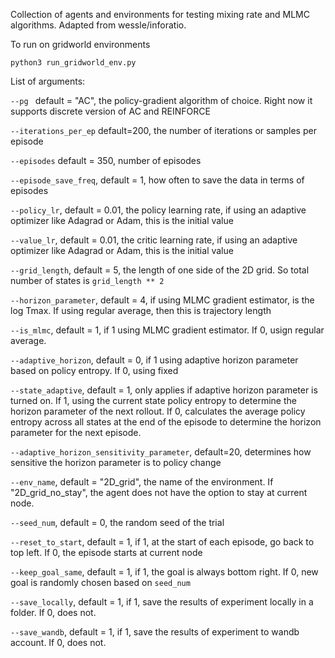 Collection of agents and environments for testing mixing rate and MLMC algorithms. Adapted from wessle/inforatio.

To run on gridworld environments

```python3 run_gridworld_env.py```

List of arguments:

```--pg ``` default = "AC", the policy-gradient algorithm of choice. Right now it supports discrete version of AC and REINFORCE

```--iterations_per_ep``` default=200, the number of iterations or samples per episode

```--episodes``` default = 350, number of episodes

```--episode_save_freq```, default = 1, how often to save the data in terms of episodes

```--policy_lr```, default = 0.01, the policy learning rate, if using an adaptive optimizer like Adagrad or Adam, this is the initial value

```--value_lr```, default = 0.01, the critic learning rate, if using an adaptive optimizer like Adagrad or Adam, this is the initial value


```--grid_length```, default = 5, the length of one side of the 2D grid. So total number of states is ```grid_length ** 2```

```--horizon_parameter```, default = 4, if using MLMC gradient estimator, is the log Tmax. If using regular average, then this is trajectory length

```--is_mlmc```, default = 1, if 1 using MLMC gradient estimator. If 0, usign regular average.

```--adaptive_horizon```, default = 0, if 1 using adaptive horizon parameter based on policy entropy. If 0, using fixed

```--state_adaptive```, default = 1, only applies if adaptive horizon parameter is turned on. If 1, using the current state policy entropy to determine the horizon parameter of the next rollout. If 0, calculates the average policy entropy across all states at the end of the episode to determine the horizon parameter for the next episode.

```--adaptive_horizon_sensitivity_parameter```, default=20, determines how sensitive the horizon parameter is to policy change

```--env_name```, default = "2D_grid", the name of the environment. If "2D_grid_no_stay", the agent does not have the option to stay at current node.

```--seed_num```, default = 0, the random seed of the trial

```--reset_to_start```, default = 1, if 1, at the start of each episode, go back to top left. If 0, the episode starts at current node

```--keep_goal_same```, default = 1, if 1, the goal is always bottom right. If 0, new goal is randomly chosen based on ```seed_num```

```--save_locally```, default = 1, if 1, save the results of experiment locally in a folder. If 0, does not.

```--save_wandb```, default = 1, if 1, save the results of experiment to wandb account. If 0, does not.